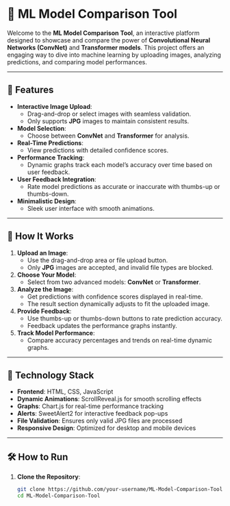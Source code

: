 # 🧠 ML Model Comparison Tool

Welcome to the **ML Model Comparison Tool**, an interactive platform designed to showcase and compare the power of **Convolutional Neural Networks (ConvNet)** and **Transformer models**. This project offers an engaging way to dive into machine learning by uploading images, analyzing predictions, and comparing model performances.

---

## 🌟 Features

- **Interactive Image Upload**:
   - Drag-and-drop or select images with seamless validation.
   - Only supports **JPG** images to maintain consistent results.
- **Model Selection**:
   - Choose between **ConvNet** and **Transformer** for analysis.
- **Real-Time Predictions**:
   - View predictions with detailed confidence scores.
- **Performance Tracking**:
   - Dynamic graphs track each model’s accuracy over time based on user feedback.
- **User Feedback Integration**:
   - Rate model predictions as accurate or inaccurate with thumbs-up or thumbs-down.
- **Minimalistic Design**:
   - Sleek user interface with smooth animations.

---

## 🚀 How It Works

1. **Upload an Image**:
   - Use the drag-and-drop area or file upload button.
   - Only **JPG** images are accepted, and invalid file types are blocked.
2. **Choose Your Model**:
   - Select from two advanced models: **ConvNet** or **Transformer**.
3. **Analyze the Image**:
   - Get predictions with confidence scores displayed in real-time.
   - The result section dynamically adjusts to fit the uploaded image.
4. **Provide Feedback**:
   - Use thumbs-up or thumbs-down buttons to rate prediction accuracy.
   - Feedback updates the performance graphs instantly.
5. **Track Model Performance**:
   - Compare accuracy percentages and trends on real-time dynamic graphs.

---

## 🔧 Technology Stack

- **Frontend**: HTML, CSS, JavaScript
- **Dynamic Animations**: ScrollReveal.js for smooth scrolling effects
- **Graphs**: Chart.js for real-time performance tracking
- **Alerts**: SweetAlert2 for interactive feedback pop-ups
- **File Validation**: Ensures only valid JPG files are processed
- **Responsive Design**: Optimized for desktop and mobile devices

---

## 🛠️ How to Run

1. **Clone the Repository**:
   ```bash
   git clone https://github.com/your-username/ML-Model-Comparison-Tool.git
   cd ML-Model-Comparison-Tool
